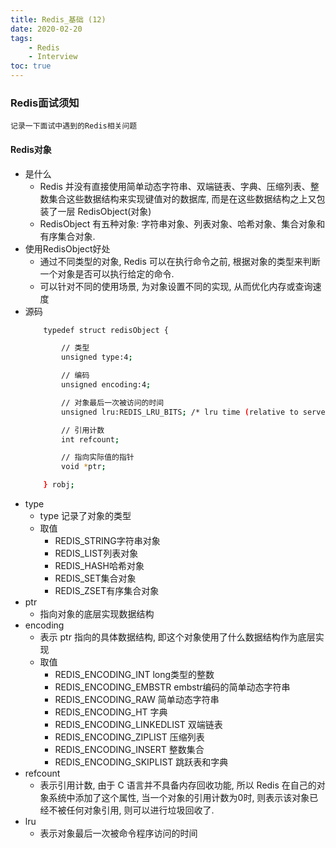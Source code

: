```yaml
---
title: Redis_基础 (12)
date: 2020-02-20
tags: 
    - Redis
    - Interview
toc: true
---
```


### Redis面试须知
    记录一下面试中遇到的Redis相关问题

<!-- more -->

#### Redis对象
- 是什么
    * Redis 并没有直接使用简单动态字符串、双端链表、字典、压缩列表、整数集合这些数据结构来实现键值对的数据库, 而是在这些数据结构之上又包装了一层 RedisObject(对象)
    * RedisObject 有五种对象: 字符串对象、列表对象、哈希对象、集合对象和有序集合对象.
- 使用RedisObject好处
    * 通过不同类型的对象, Redis 可以在执行命令之前, 根据对象的类型来判断一个对象是否可以执行给定的命令.
    * 可以针对不同的使用场景, 为对象设置不同的实现, 从而优化内存或查询速度
- 源码
    ```bash
        typedef struct redisObject {

            // 类型
            unsigned type:4;

            // 编码
            unsigned encoding:4;

            // 对象最后一次被访问的时间
            unsigned lru:REDIS_LRU_BITS; /* lru time (relative to server.lruclock) */

            // 引用计数
            int refcount;

            // 指向实际值的指针
            void *ptr;

        } robj;
    ```
- type
    * type 记录了对象的类型
    * 取值
        * REDIS_STRING字符串对象
        * REDIS_LIST列表对象
        * REDIS_HASH哈希对象
        * REDIS_SET集合对象
        * REDIS_ZSET有序集合对象
- ptr
    * 指向对象的底层实现数据结构
- encoding
    * 表示 ptr 指向的具体数据结构, 即这个对象使用了什么数据结构作为底层实现
    * 取值
        * REDIS_ENCODING_INT long类型的整数
        * REDIS_ENCODING_EMBSTR embstr编码的简单动态字符串
        * REDIS_ENCODING_RAW 简单动态字符串
        * REDIS_ENCODING_HT 字典
        * REDIS_ENCODING_LINKEDLIST 双端链表
        * REDIS_ENCODING_ZIPLIST 压缩列表
        * REDIS_ENCODING_INSERT 整数集合
        * REDIS_ENCODING_SKIPLIST 跳跃表和字典
- refcount
    * 表示引用计数, 由于 C 语言并不具备内存回收功能, 所以 Redis 在自己的对象系统中添加了这个属性, 当一个对象的引用计数为0时, 则表示该对象已经不被任何对象引用, 则可以进行垃圾回收了.
- lru
    * 表示对象最后一次被命令程序访问的时间





